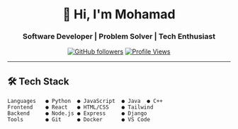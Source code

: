 <div align="center">

# 👋 Hi, I'm Mohamad

### Software Developer | Problem Solver | Tech Enthusiast

[![GitHub followers](https://img.shields.io/github/followers/mohamdevx?style=flat-square&logo=github&logoColor=white&labelColor=2d333b&color=58a6ff)](https://github.com/mohamdevx?tab=followers)
[![Profile Views](https://komarev.com/ghpvc/?username=mohamdevx&style=flat-square&color=58a6ff&label=Profile+Views)](https://github.com/mohamdevx)

</div>

---

## 🛠️ Tech Stack

```text
Languages   ● Python  ● JavaScript  ● Java  ● C++
Frontend    ● React   ● HTML/CSS    ● Tailwind
Backend     ● Node.js ● Express     ● Django
Tools       ● Git     ● Docker      ● VS Code
